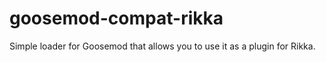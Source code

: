 # goosemod-compat-rikka
Simple loader for Goosemod that allows you to use it as a plugin for Rikka.
 
